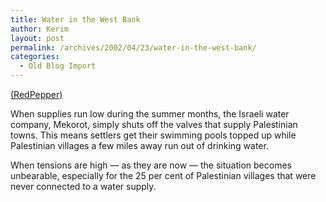 ```yaml
---
title: Water in the West Bank
author: Kerim
layout: post
permalink: /archives/2002/04/23/water-in-the-west-bank/
categories:
  - Old Blog Import
---
```

<a href="http://www.redpepper.org.uk/x-israel-water.html" onclick="_gaq.push(['_trackEvent', 'outbound-article', 'http://www.redpepper.org.uk/x-israel-water.html', '(RedPepper)']);" >(RedPepper)</a>

When supplies run low during the summer months, the Israeli water company, Mekorot, simply shuts off the valves that supply Palestinian towns. This means settlers get their swimming pools topped up while Palestinian villages a few miles away run out of drinking water.

When tensions are high &#8212; as they are now &#8212; the situation becomes unbearable, especially for the 25 per cent of Palestinian villages that were never connected to a water supply.

